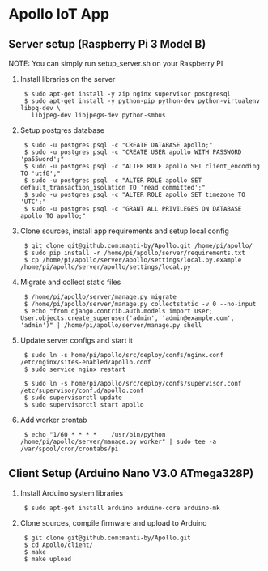 Apollo IoT App
==============


Server setup (Raspberry Pi 3 Model B)
-------------------------------------

NOTE: You can simply run setup_server.sh on your Raspberry PI

1. Install libraries on the server

        $ sudo apt-get install -y zip nginx supervisor postgresql
        $ sudo apt-get install -y python-pip python-dev python-virtualenv libpq-dev \
          libjpeg-dev libjpeg8-dev python-smbus


3. Setup postgres database

        $ sudo -u postgres psql -c "CREATE DATABASE apollo;"
        $ sudo -u postgres psql -c "CREATE USER apollo WITH PASSWORD 'pa55word';"
        $ sudo -u postgres psql -c "ALTER ROLE apollo SET client_encoding TO 'utf8';"
        $ sudo -u postgres psql -c "ALTER ROLE apollo SET default_transaction_isolation TO 'read committed';"
        $ sudo -u postgres psql -c "ALTER ROLE apollo SET timezone TO 'UTC';"
        $ sudo -u postgres psql -c "GRANT ALL PRIVILEGES ON DATABASE apollo TO apollo;"


3. Clone sources, install app requirements and setup local config

        $ git clone git@github.com:manti-by/Apollo.git /home/pi/apollo/
        $ sudo pip install -r /home/pi/apollo/server/requirements.txt
        $ cp /home/pi/apollo/server/apollo/settings/local.py.example /home/pi/apollo/server/apollo/settings/local.py


4. Migrate and collect static files

        $ /home/pi/apollo/server/manage.py migrate
        $ /home/pi/apollo/server/manage.py collectstatic -v 0 --no-input
        $ echo "from django.contrib.auth.models import User; User.objects.create_superuser('admin', 'admin@example.com', 'admin')" | /home/pi/apollo/server/manage.py shell


5. Update server configs and start it

        $ sudo ln -s home/pi/apollo/src/deploy/confs/nginx.conf /etc/nginx/sites-enabled/apollo.conf
        $ sudo service nginx restart

        $ sudo ln -s home/pi/apollo/src/deploy/confs/supervisor.conf /etc/supervisor/conf.d/apollo.conf
        $ sudo supervisorctl update
        $ sudo supervisorctl start apollo


6. Add worker crontab

        $ echo "1/60 * * * *    /usr/bin/python /home/pi/apollo/server/manage.py worker" | sudo tee -a /var/spool/cron/crontabs/pi



Client Setup (Arduino Nano V3.0 ATmega328P)
-------------------------------------------

1. Install Arduino system libraries 

        $ sudo apt-get install arduino arduino-core arduino-mk


2. Clone sources, compile firmware and upload to Arduino 

        $ git clone git@github.com:manti-by/Apollo.git
        $ cd Apollo/client/
        $ make
        $ make upload